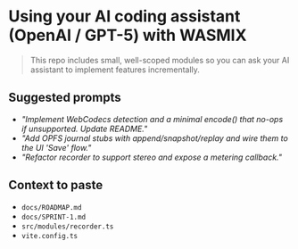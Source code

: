 # Using your AI coding assistant (OpenAI / GPT-5) with WASMIX

> This repo includes small, well-scoped modules so you can ask your AI assistant to implement features incrementally.

## Suggested prompts
- *"Implement WebCodecs detection and a minimal encode() that no-ops if unsupported. Update README."*
- *"Add OPFS journal stubs with append/snapshot/replay and wire them to the UI 'Save' flow."*
- *"Refactor recorder to support stereo and expose a metering callback."*

## Context to paste
- `docs/ROADMAP.md`
- `docs/SPRINT-1.md`
- `src/modules/recorder.ts`
- `vite.config.ts`
